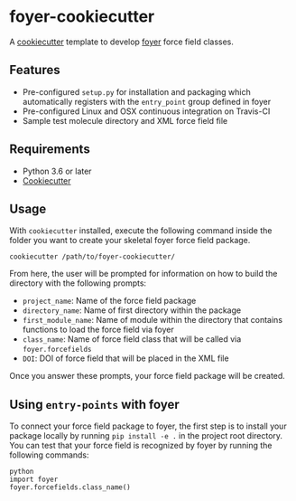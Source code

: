 # foyer-cookiecutter
A [cookiecutter](https://github.com/audreyr/cookiecutter) template to develop [foyer](https://github.com/mosdef-hub/foyer) force field classes.

## Features
* Pre-configured `setup.py` for installation and packaging which
  automatically registers with the ``entry_point`` group defined in foyer
* Pre-configured Linux and OSX continuous integration on Travis-CI
* Sample test molecule directory and XML force field file

## Requirements

* Python 3.6 or later
* [Cookiecutter](http://cookiecutter.readthedocs.io/en/latest/installation.html)

## Usage

With `cookiecutter` installed, execute the following command inside the
folder you want to create your skeletal foyer force field package.

```
cookiecutter /path/to/foyer-cookiecutter/
```
From here, the user will be prompted for information on how to build the
directory with the following prompts:

* `project_name`:  Name of the force field package
* `directory_name`: Name of first directory within the package
* `first_module_name`: Name of module within the directory that contains
  functions to load the force field via foyer
* `class_name`: Name of force field class that will be called via
  `foyer.forcefields`
* `DOI`: DOI of force field that will be placed in the XML file

Once you answer these prompts, your force field package will be created.

## Using `entry-points` with foyer

To connect your force field package to foyer, the first step is to install
your package locally by running `pip install -e .` in the project root
directory.  You can test that your force field is recognized by foyer by
running the following commands:

```
python
import foyer
foyer.forcefields.class_name()
```
